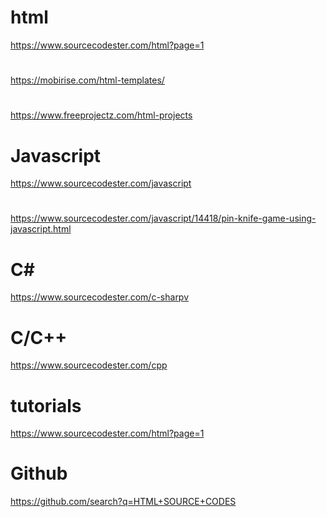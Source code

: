 # html
https://www.sourcecodester.com/html?page=1
# 
https://mobirise.com/html-templates/
#
https://www.freeprojectz.com/html-projects
# Javascript
https://www.sourcecodester.com/javascript
# 
https://www.sourcecodester.com/javascript/14418/pin-knife-game-using-javascript.html
# C#
https://www.sourcecodester.com/c-sharpv
# C/C++
https://www.sourcecodester.com/cpp
# tutorials
https://www.sourcecodester.com/html?page=1
# Github
https://github.com/search?q=HTML+SOURCE+CODES
#

